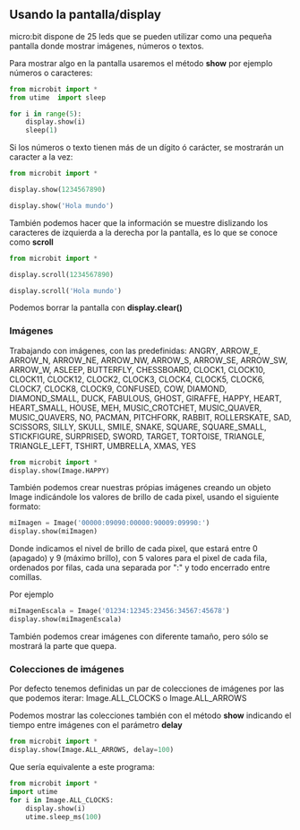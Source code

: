## Usando la pantalla/display

micro:bit dispone de 25 leds que se pueden utilizar como una pequeña pantalla donde mostrar imágenes, números o textos.

Para mostrar algo en la pantalla usaremos el método **show** por ejemplo números o caracteres: 

```python
from microbit import *
from utime  import sleep

for i in range(5):
    display.show(i)
    sleep(1)
```

Si los números o texto tienen más de un dígito ó carácter, se mostrarán un caracter a la vez:

```python
from microbit import *

display.show(1234567890)

display.show('Hola mundo')
```


También podemos hacer que la información se muestre dislizando los caracteres de izquierda a la derecha por la pantalla, es lo que se conoce como **scroll**

```python
from microbit import *

display.scroll(1234567890)

display.scroll('Hola mundo')
```


Podemos borrar la pantalla con **display.clear()**



### Imágenes


Trabajando con imágenes, con las predefinidas:
ANGRY, ARROW_E, ARROW_N, ARROW_NE, ARROW_NW, ARROW_S, ARROW_SE, ARROW_SW, ARROW_W, ASLEEP, BUTTERFLY, CHESSBOARD, CLOCK1, CLOCK10, CLOCK11, CLOCK12, CLOCK2, CLOCK3, CLOCK4, CLOCK5, CLOCK6, CLOCK7, CLOCK8, CLOCK9, CONFUSED, COW, DIAMOND, DIAMOND_SMALL, DUCK, FABULOUS, GHOST, GIRAFFE, HAPPY, HEART, HEART_SMALL, HOUSE, MEH, MUSIC_CROTCHET, MUSIC_QUAVER, MUSIC_QUAVERS, NO, PACMAN, PITCHFORK, RABBIT, ROLLERSKATE, SAD, SCISSORS, SILLY, SKULL, SMILE, SNAKE, SQUARE, SQUARE_SMALL, STICKFIGURE, SURPRISED, SWORD, TARGET, TORTOISE, TRIANGLE, TRIANGLE_LEFT, TSHIRT, UMBRELLA, XMAS, YES

```python
from microbit import *
display.show(Image.HAPPY)

```

También podemos crear nuestras própias imágenes creando un objeto Image indicándole los valores de brillo de cada pixel, usando el siguiente formato:

```python
miImagen = Image('00000:09090:00000:90009:09990:')
display.show(miImagen)
```
Donde indicamos el nivel de brillo de cada pixel, que estará entre 0 (apagado) y 9 (máximo brillo), con 5 valores para el pixel de cada fila, ordenados por filas, cada una separada por ":" y todo encerrado entre comillas.

Por ejemplo

```python
miImagenEscala = Image('01234:12345:23456:34567:45678')
display.show(miImagenEscala)
```

También podemos crear imágenes con diferente tamaño, pero sólo se mostrará la parte que quepa.

### Colecciones de imágenes

Por defecto tenemos definidas un par de colecciones de imágenes por las que podemos iterar: Image.ALL_CLOCKS o Image.ALL_ARROWS

Podemos mostrar las colecciones también con el método **show** indicando el tiempo entre imágenes con el parámetro **delay**

```python
from microbit import *
display.show(Image.ALL_ARROWS, delay=100)
```

Que sería equivalente a este programa:

```python
from microbit import *
import utime
for i in Image.ALL_CLOCKS:
    display.show(i)
    utime.sleep_ms(100)
```
